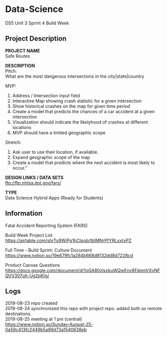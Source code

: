 # Data-Science

DS5 Unit 3 Sprint 4 Build Week    

## Project Description   

**PROJECT NAME**   
Safe Routes  

**DESCRIPTION**   
Pitch:  
What are the most dangerous intersections in the city|state|country   

MVP:   
1. Address / Intersection input field   
2. Interactive Map showing crash statistic for a given intersection  
3. Show historical crashes on the map for given time period  
4. Create a model that predicts the chances of a car accident at a given intersection  
5. Visualization should indicate the likelyhood of crashes at different locations  
6. MVP should have a limited geographic scope   

Stretch:   
1. Ask user to use their location, if available.   
2. Expand geographic scope of the map  
3. Create a model that predicts where the next accident is most likely to occur."   

**DESIGN LINKS / DATA SETS**     
ftp://ftp.nhtsa.dot.gov/fars/     

**TYPE**      
Data Science Hybrid Apps (Ready for Students)   
  
## Information 

Fatal Accident Reporting System (FARS)

Build Week Project List   
https://airtable.com/shrTu9WiPg1hCIpob/tblMNrPfYRLxxtvPZ    

Full Time - Build Sprint: Culture Document   
https://www.notion.so/19e679fc1a284b668d8132dd8d7228cd  

Product Canvas Questions   
https://docs.google.com/document/d/1oGA80zlszkuWQwEnv8FdomVXvNFQVV307uh-Ug2pKIg/    
 
## Logs 

2019-08-23 repo created   
2019-08-24 synchronized this repo with project repo. added both as remote destinations.    
2019-08-25 meeting at 1 pm (central)  
https://www.notion.so/Sunday-August-25-0a59c413fc2449b5a89d73a1540638eb  

